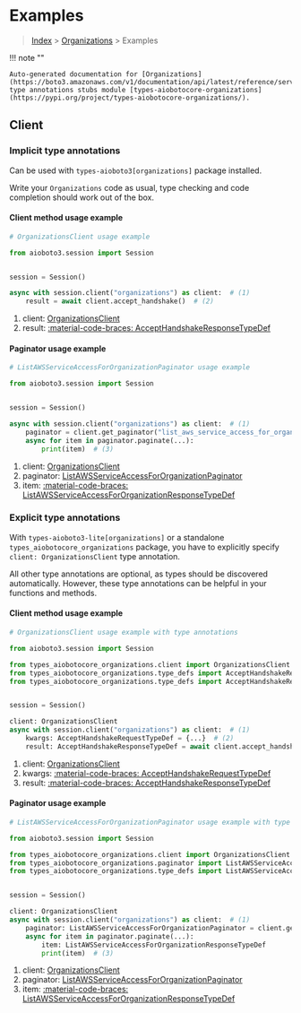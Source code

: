 # Examples

> [Index](../README.md) > [Organizations](./README.md) > Examples

!!! note ""

    Auto-generated documentation for [Organizations](https://boto3.amazonaws.com/v1/documentation/api/latest/reference/services/organizations.html#organizations)
    type annotations stubs module [types-aiobotocore-organizations](https://pypi.org/project/types-aiobotocore-organizations/).

## Client

### Implicit type annotations

Can be used with `types-aioboto3[organizations]` package installed.

Write your `Organizations` code as usual,
type checking and code completion should work out of the box.



#### Client method usage example

```python
# OrganizationsClient usage example

from aioboto3.session import Session


session = Session()

async with session.client("organizations") as client:  # (1)
    result = await client.accept_handshake()  # (2)
```

1. client: [OrganizationsClient](./client.md)
2. result: [:material-code-braces: AcceptHandshakeResponseTypeDef](./type_defs.md#accepthandshakeresponsetypedef)



#### Paginator usage example

```python
# ListAWSServiceAccessForOrganizationPaginator usage example

from aioboto3.session import Session


session = Session()

async with session.client("organizations") as client:  # (1)
    paginator = client.get_paginator("list_aws_service_access_for_organization")  # (2)
    async for item in paginator.paginate(...):
        print(item)  # (3)
```

1. client: [OrganizationsClient](./client.md)
2. paginator: [ListAWSServiceAccessForOrganizationPaginator](./paginators.md#listawsserviceaccessfororganizationpaginator)
3. item: [:material-code-braces: ListAWSServiceAccessForOrganizationResponseTypeDef](./type_defs.md#listawsserviceaccessfororganizationresponsetypedef)




### Explicit type annotations

With `types-aioboto3-lite[organizations]`
or a standalone `types_aiobotocore_organizations` package, you have to explicitly specify
`client: OrganizationsClient` type annotation.

All other type annotations are optional, as types should be discovered automatically.
However, these type annotations can be helpful in your functions and methods.


#### Client method usage example

```python
# OrganizationsClient usage example with type annotations

from aioboto3.session import Session

from types_aiobotocore_organizations.client import OrganizationsClient
from types_aiobotocore_organizations.type_defs import AcceptHandshakeResponseTypeDef
from types_aiobotocore_organizations.type_defs import AcceptHandshakeRequestTypeDef


session = Session()

client: OrganizationsClient
async with session.client("organizations") as client:  # (1)
    kwargs: AcceptHandshakeRequestTypeDef = {...}  # (2)
    result: AcceptHandshakeResponseTypeDef = await client.accept_handshake(**kwargs)  # (3)
```

1. client: [OrganizationsClient](./client.md)
2. kwargs: [:material-code-braces: AcceptHandshakeRequestTypeDef](./type_defs.md#accepthandshakerequesttypedef)
3. result: [:material-code-braces: AcceptHandshakeResponseTypeDef](./type_defs.md#accepthandshakeresponsetypedef)



#### Paginator usage example

```python
# ListAWSServiceAccessForOrganizationPaginator usage example with type annotations

from aioboto3.session import Session

from types_aiobotocore_organizations.client import OrganizationsClient
from types_aiobotocore_organizations.paginator import ListAWSServiceAccessForOrganizationPaginator
from types_aiobotocore_organizations.type_defs import ListAWSServiceAccessForOrganizationResponseTypeDef


session = Session()

client: OrganizationsClient
async with session.client("organizations") as client:  # (1)
    paginator: ListAWSServiceAccessForOrganizationPaginator = client.get_paginator("list_aws_service_access_for_organization")  # (2)
    async for item in paginator.paginate(...):
        item: ListAWSServiceAccessForOrganizationResponseTypeDef
        print(item)  # (3)
```

1. client: [OrganizationsClient](./client.md)
2. paginator: [ListAWSServiceAccessForOrganizationPaginator](./paginators.md#listawsserviceaccessfororganizationpaginator)
3. item: [:material-code-braces: ListAWSServiceAccessForOrganizationResponseTypeDef](./type_defs.md#listawsserviceaccessfororganizationresponsetypedef)




